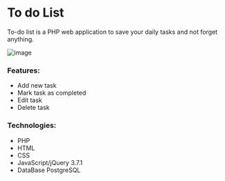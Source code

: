 # To do List

To-do list is a PHP web application to save your daily tasks and not forget anything.

![image](https://github.com/ItamaraFerreiraA/to-do-list/assets/86384151/b6b3799a-5da5-4ca2-8a9d-d37fdd57aedb)


### Features:
* Add new task
* Mark task as completed 
* Edit task
* Delete task

### Technologies:
* PHP
* HTML
* CSS
* JavaScript/jQuery 3.7.1
* DataBase PostgreSQL
